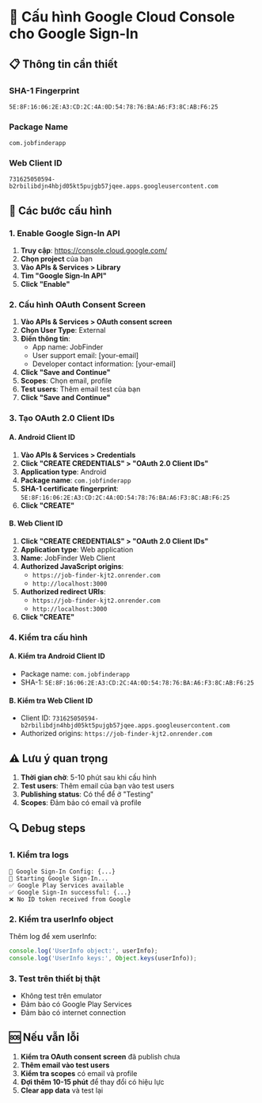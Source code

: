 # 🔧 Cấu hình Google Cloud Console cho Google Sign-In

## 📋 Thông tin cần thiết

### SHA-1 Fingerprint
```
5E:8F:16:06:2E:A3:CD:2C:4A:0D:54:78:76:BA:A6:F3:8C:AB:F6:25
```

### Package Name
```
com.jobfinderapp
```

### Web Client ID
```
731625050594-b2rbilibdjn4hbjd05kt5pujgb57jqee.apps.googleusercontent.com
```

## 🚀 Các bước cấu hình

### 1. Enable Google Sign-In API

1. **Truy cập**: https://console.cloud.google.com/
2. **Chọn project** của bạn
3. **Vào APIs & Services > Library**
4. **Tìm "Google Sign-In API"**
5. **Click "Enable"**

### 2. Cấu hình OAuth Consent Screen

1. **Vào APIs & Services > OAuth consent screen**
2. **Chọn User Type**: External
3. **Điền thông tin**:
   - App name: JobFinder
   - User support email: [your-email]
   - Developer contact information: [your-email]
4. **Click "Save and Continue"**
5. **Scopes**: Chọn email, profile
6. **Test users**: Thêm email test của bạn
7. **Click "Save and Continue"**

### 3. Tạo OAuth 2.0 Client IDs

#### A. Android Client ID
1. **Vào APIs & Services > Credentials**
2. **Click "CREATE CREDENTIALS" > "OAuth 2.0 Client IDs"**
3. **Application type**: Android
4. **Package name**: `com.jobfinderapp`
5. **SHA-1 certificate fingerprint**: `5E:8F:16:06:2E:A3:CD:2C:4A:0D:54:78:76:BA:A6:F3:8C:AB:F6:25`
6. **Click "CREATE"**

#### B. Web Client ID
1. **Click "CREATE CREDENTIALS" > "OAuth 2.0 Client IDs"**
2. **Application type**: Web application
3. **Name**: JobFinder Web Client
4. **Authorized JavaScript origins**:
   - `https://job-finder-kjt2.onrender.com`
   - `http://localhost:3000`
5. **Authorized redirect URIs**:
   - `https://job-finder-kjt2.onrender.com`
   - `http://localhost:3000`
6. **Click "CREATE"**

### 4. Kiểm tra cấu hình

#### A. Kiểm tra Android Client ID
- Package name: `com.jobfinderapp`
- SHA-1: `5E:8F:16:06:2E:A3:CD:2C:4A:0D:54:78:76:BA:A6:F3:8C:AB:F6:25`

#### B. Kiểm tra Web Client ID
- Client ID: `731625050594-b2rbilibdjn4hbjd05kt5pujgb57jqee.apps.googleusercontent.com`
- Authorized origins: `https://job-finder-kjt2.onrender.com`

## ⚠️ Lưu ý quan trọng

1. **Thời gian chờ**: 5-10 phút sau khi cấu hình
2. **Test users**: Thêm email của bạn vào test users
3. **Publishing status**: Có thể để ở "Testing"
4. **Scopes**: Đảm bảo có email và profile

## 🔍 Debug steps

### 1. Kiểm tra logs
```
🔧 Google Sign-In Config: {...}
🚀 Starting Google Sign-In...
✅ Google Play Services available
✅ Google Sign-In successful: {...}
❌ No ID token received from Google
```

### 2. Kiểm tra userInfo object
Thêm log để xem userInfo:
```javascript
console.log('UserInfo object:', userInfo);
console.log('UserInfo keys:', Object.keys(userInfo));
```

### 3. Test trên thiết bị thật
- Không test trên emulator
- Đảm bảo có Google Play Services
- Đảm bảo có internet connection

## 🆘 Nếu vẫn lỗi

1. **Kiểm tra OAuth consent screen** đã publish chưa
2. **Thêm email vào test users**
3. **Kiểm tra scopes** có email và profile
4. **Đợi thêm 10-15 phút** để thay đổi có hiệu lực
5. **Clear app data** và test lại 